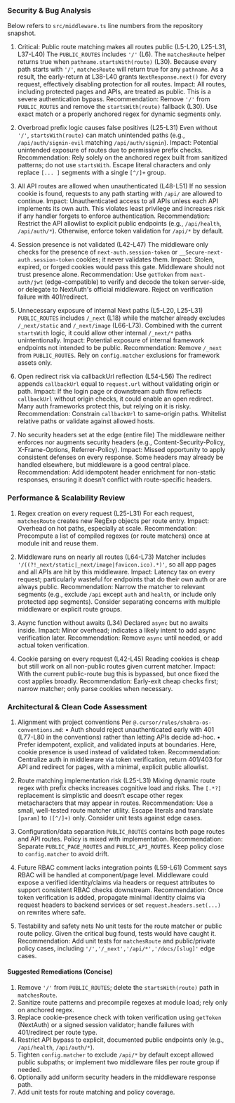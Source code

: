 ### Security & Bug Analysis

Below refers to `src/middleware.ts` line numbers from the repository snapshot.

1) Critical: Public route matching makes all routes public (L5-L20, L25-L31, L37-L40)
   The `PUBLIC_ROUTES` includes `'/'` (L6). The `matchesRoute` helper returns true when `pathname.startsWith(route)` (L30). Because every path starts with `'/'`, `matchesRoute` will return true for any `pathname`. As a result, the early-return at L38-L40 grants `NextResponse.next()` for every request, effectively disabling protection for all routes.
   Impact: All routes, including protected pages and APIs, are treated as public. This is a severe authentication bypass.
   Recommendation: Remove `'/'` from `PUBLIC_ROUTES` and remove the `startsWith(route)` fallback (L30). Use exact match or a properly anchored regex for dynamic segments only.

2) Overbroad prefix logic causes false positives (L25-L31)
   Even without `'/'`, `startsWith(route)` can match unintended paths (e.g., `/api/auth/signin-evil` matching `/api/auth/signin`).
   Impact: Potential unintended exposure of routes due to permissive prefix checks.
   Recommendation: Rely solely on the anchored regex built from sanitized patterns; do not use `startsWith`. Escape literal characters and only replace `[... ]` segments with a single `[^/]+` group.

3) All API routes are allowed when unauthenticated (L48-L51)
   If no session cookie is found, requests to any path starting with `/api/` are allowed to continue.
   Impact: Unauthenticated access to all APIs unless each API implements its own auth. This violates least privilege and increases risk if any handler forgets to enforce authentication.
   Recommendation: Restrict the API allowlist to explicit public endpoints (e.g., `/api/health`, `/api/auth/*`). Otherwise, enforce token validation for `/api/*` by default.

4) Session presence is not validated (L42-L47)
   The middleware only checks for the presence of `next-auth.session-token` or `__Secure-next-auth.session-token` cookies; it never validates them.
   Impact: Stolen, expired, or forged cookies would pass this gate. Middleware should not trust presence alone.
   Recommendation: Use `getToken` from `next-auth/jwt` (edge-compatible) to verify and decode the token server-side, or delegate to NextAuth's official middleware. Reject on verification failure with 401/redirect.

5) Unnecessary exposure of internal Next paths (L5-L20, L25-L31)
   `PUBLIC_ROUTES` includes `/_next` (L18) while the matcher already excludes `/_next/static` and `/_next/image` (L66-L73). Combined with the current `startsWith` logic, it could allow other internal `/_next/*` paths unintentionally.
   Impact: Potential exposure of internal framework endpoints not intended to be public.
   Recommendation: Remove `/_next` from `PUBLIC_ROUTES`. Rely on `config.matcher` exclusions for framework assets only.

6) Open redirect risk via callbackUrl reflection (L54-L56)
   The redirect appends `callbackUrl` equal to `request.url` without validating origin or path.
   Impact: If the login page or downstream auth flow reflects `callbackUrl` without origin checks, it could enable an open redirect. Many auth frameworks protect this, but relying on it is risky.
   Recommendation: Constrain `callbackUrl` to same-origin paths. Whitelist relative paths or validate against allowed hosts.

7) No security headers set at the edge (entire file)
   The middleware neither enforces nor augments security headers (e.g., Content-Security-Policy, X-Frame-Options, Referrer-Policy).
   Impact: Missed opportunity to apply consistent defenses on every response. Some headers may already be handled elsewhere, but middleware is a good central place.
   Recommendation: Add idempotent header enrichment for non-static responses, ensuring it doesn’t conflict with route-specific headers.


### Performance & Scalability Review

1) Regex creation on every request (L25-L31)
   For each request, `matchesRoute` creates new RegExp objects per route entry.
   Impact: Overhead on hot paths, especially at scale.
   Recommendation: Precompute a list of compiled regexes (or route matchers) once at module init and reuse them.

2) Middleware runs on nearly all routes (L64-L73)
   Matcher includes `'/((?!_next/static|_next/image|favicon.ico).*)'`, so all app pages and all APIs are hit by this middleware.
   Impact: Latency tax on every request; particularly wasteful for endpoints that do their own auth or are always public.
   Recommendation: Narrow the matcher to relevant segments (e.g., exclude `/api` except `auth` and `health`, or include only protected app segments). Consider separating concerns with multiple middleware or explicit route groups.

3) Async function without awaits (L34)
   Declared `async` but no awaits inside.
   Impact: Minor overhead; indicates a likely intent to add async verification later.
   Recommendation: Remove `async` until needed, or add actual token verification.

4) Cookie parsing on every request (L42-L45)
   Reading cookies is cheap but still work on all non-public routes given current matcher.
   Impact: With the current public-route bug this is bypassed, but once fixed the cost applies broadly.
   Recommendation: Early-exit cheap checks first; narrow matcher; only parse cookies when necessary.


### Architectural & Clean Code Assessment

1) Alignment with project conventions
   Per `@.cursor/rules/shabra-os-conventions.md`:
   • Auth should reject unauthenticated early with 401 (L77-L80 in the conventions) rather than letting APIs decide ad-hoc.
   • Prefer idempotent, explicit, and validated inputs at boundaries. Here, cookie presence is used instead of validated token.
   Recommendation: Centralize auth in middleware via token verification, return 401/403 for API and redirect for pages, with a minimal, explicit public allowlist.

2) Route matching implementation risk (L25-L31)
   Mixing dynamic route regex with prefix checks increases cognitive load and risks. The `[.*?]` replacement is simplistic and doesn’t escape other regex metacharacters that may appear in routes.
   Recommendation: Use a small, well-tested route matcher utility. Escape literals and translate `[param]` to `([^/]+)` only. Consider unit tests against edge cases.

3) Configuration/data separation
   `PUBLIC_ROUTES` contains both page routes and API routes. Policy is mixed with implementation.
   Recommendation: Separate `PUBLIC_PAGE_ROUTES` and `PUBLIC_API_ROUTES`. Keep policy close to `config.matcher` to avoid drift.

4) Future RBAC comment lacks integration points (L59-L61)
   Comment says RBAC will be handled at component/page level. Middleware could expose a verified identity/claims via headers or request attributes to support consistent RBAC checks downstream.
   Recommendation: Once token verification is added, propagate minimal identity claims via request headers to backend services or set `request.headers.set(...)` on rewrites where safe.

5) Testability and safety nets
   No unit tests for the route matcher or public route policy. Given the critical bug found, tests would have caught it.
   Recommendation: Add unit tests for `matchesRoute` and public/private policy cases, including `'/','/_next','/api/*','/docs/[slug]'` edge cases.


#### Suggested Remediations (Concise)

1. Remove `'/'` from `PUBLIC_ROUTES`; delete the `startsWith(route)` path in `matchesRoute`.
2. Sanitize route patterns and precompile regexes at module load; rely only on anchored regex.
3. Replace cookie-presence check with token verification using `getToken` (NextAuth) or a signed session validator; handle failures with 401/redirect per route type.
4. Restrict API bypass to explicit, documented public endpoints only (e.g., `/api/health`, `/api/auth/*`).
5. Tighten `config.matcher` to exclude `/api/*` by default except allowed public subpaths; or implement two middleware files per route group if needed.
6. Optionally add uniform security headers in the middleware response path.
7. Add unit tests for route matching and policy coverage.


